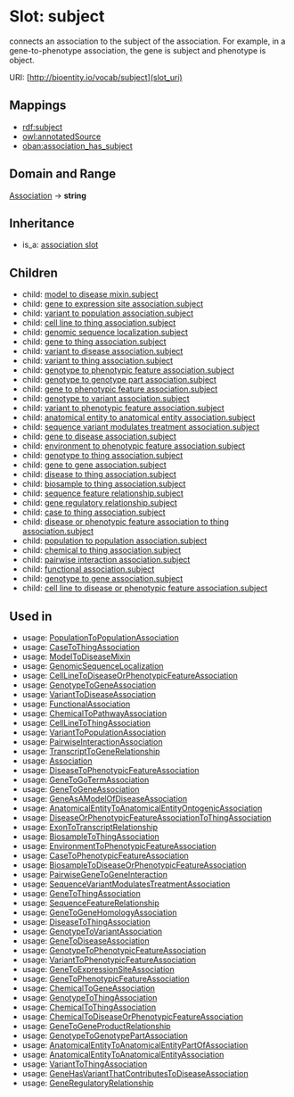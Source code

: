 # Slot: subject


connects an association to the subject of the association. For example, in a gene-to-phenotype association, the gene is subject and phenotype is object.

URI: [http://bioentity.io/vocab/subject](slot_uri)
## Mappings

 * [rdf:subject](http://purl.obolibrary.org/obo/rdf_subject)
 * [owl:annotatedSource](http://purl.obolibrary.org/obo/owl_annotatedSource)
 * [oban:association_has_subject](http://purl.obolibrary.org/obo/oban_association_has_subject)
## Domain and Range

[Association](Association.md) -> **string**
## Inheritance

 *  is_a: [association slot](association_slot.md)
## Children

 *  child: [model to disease mixin.subject](model_to_disease_mixin_subject.md)
 *  child: [gene to expression site association.subject](gene_to_expression_site_association_subject.md)
 *  child: [variant to population association.subject](variant_to_population_association_subject.md)
 *  child: [cell line to thing association.subject](cell_line_to_thing_association_subject.md)
 *  child: [genomic sequence localization.subject](genomic_sequence_localization_subject.md)
 *  child: [gene to thing association.subject](gene_to_thing_association_subject.md)
 *  child: [variant to disease association.subject](variant_to_disease_association_subject.md)
 *  child: [variant to thing association.subject](variant_to_thing_association_subject.md)
 *  child: [genotype to phenotypic feature association.subject](genotype_to_phenotypic_feature_association_subject.md)
 *  child: [genotype to genotype part association.subject](genotype_to_genotype_part_association_subject.md)
 *  child: [gene to phenotypic feature association.subject](gene_to_phenotypic_feature_association_subject.md)
 *  child: [genotype to variant association.subject](genotype_to_variant_association_subject.md)
 *  child: [variant to phenotypic feature association.subject](variant_to_phenotypic_feature_association_subject.md)
 *  child: [anatomical entity to anatomical entity association.subject](anatomical_entity_to_anatomical_entity_association_subject.md)
 *  child: [sequence variant modulates treatment association.subject](sequence_variant_modulates_treatment_association_subject.md)
 *  child: [gene to disease association.subject](gene_to_disease_association_subject.md)
 *  child: [environment to phenotypic feature association.subject](environment_to_phenotypic_feature_association_subject.md)
 *  child: [genotype to thing association.subject](genotype_to_thing_association_subject.md)
 *  child: [gene to gene association.subject](gene_to_gene_association_subject.md)
 *  child: [disease to thing association.subject](disease_to_thing_association_subject.md)
 *  child: [biosample to thing association.subject](biosample_to_thing_association_subject.md)
 *  child: [sequence feature relationship.subject](sequence_feature_relationship_subject.md)
 *  child: [gene regulatory relationship.subject](gene_regulatory_relationship_subject.md)
 *  child: [case to thing association.subject](case_to_thing_association_subject.md)
 *  child: [disease or phenotypic feature association to thing association.subject](disease_or_phenotypic_feature_association_to_thing_association_subject.md)
 *  child: [population to population association.subject](population_to_population_association_subject.md)
 *  child: [chemical to thing association.subject](chemical_to_thing_association_subject.md)
 *  child: [pairwise interaction association.subject](pairwise_interaction_association_subject.md)
 *  child: [functional association.subject](functional_association_subject.md)
 *  child: [genotype to gene association.subject](genotype_to_gene_association_subject.md)
 *  child: [cell line to disease or phenotypic feature association.subject](cell_line_to_disease_or_phenotypic_feature_association_subject.md)
## Used in

 *  usage: [PopulationToPopulationAssociation](PopulationToPopulationAssociation.md)
 *  usage: [CaseToThingAssociation](CaseToThingAssociation.md)
 *  usage: [ModelToDiseaseMixin](ModelToDiseaseMixin.md)
 *  usage: [GenomicSequenceLocalization](GenomicSequenceLocalization.md)
 *  usage: [CellLineToDiseaseOrPhenotypicFeatureAssociation](CellLineToDiseaseOrPhenotypicFeatureAssociation.md)
 *  usage: [GenotypeToGeneAssociation](GenotypeToGeneAssociation.md)
 *  usage: [VariantToDiseaseAssociation](VariantToDiseaseAssociation.md)
 *  usage: [FunctionalAssociation](FunctionalAssociation.md)
 *  usage: [ChemicalToPathwayAssociation](ChemicalToPathwayAssociation.md)
 *  usage: [CellLineToThingAssociation](CellLineToThingAssociation.md)
 *  usage: [VariantToPopulationAssociation](VariantToPopulationAssociation.md)
 *  usage: [PairwiseInteractionAssociation](PairwiseInteractionAssociation.md)
 *  usage: [TranscriptToGeneRelationship](TranscriptToGeneRelationship.md)
 *  usage: [Association](Association.md)
 *  usage: [DiseaseToPhenotypicFeatureAssociation](DiseaseToPhenotypicFeatureAssociation.md)
 *  usage: [GeneToGoTermAssociation](GeneToGoTermAssociation.md)
 *  usage: [GeneToGeneAssociation](GeneToGeneAssociation.md)
 *  usage: [GeneAsAModelOfDiseaseAssociation](GeneAsAModelOfDiseaseAssociation.md)
 *  usage: [AnatomicalEntityToAnatomicalEntityOntogenicAssociation](AnatomicalEntityToAnatomicalEntityOntogenicAssociation.md)
 *  usage: [DiseaseOrPhenotypicFeatureAssociationToThingAssociation](DiseaseOrPhenotypicFeatureAssociationToThingAssociation.md)
 *  usage: [ExonToTranscriptRelationship](ExonToTranscriptRelationship.md)
 *  usage: [BiosampleToThingAssociation](BiosampleToThingAssociation.md)
 *  usage: [EnvironmentToPhenotypicFeatureAssociation](EnvironmentToPhenotypicFeatureAssociation.md)
 *  usage: [CaseToPhenotypicFeatureAssociation](CaseToPhenotypicFeatureAssociation.md)
 *  usage: [BiosampleToDiseaseOrPhenotypicFeatureAssociation](BiosampleToDiseaseOrPhenotypicFeatureAssociation.md)
 *  usage: [PairwiseGeneToGeneInteraction](PairwiseGeneToGeneInteraction.md)
 *  usage: [SequenceVariantModulatesTreatmentAssociation](SequenceVariantModulatesTreatmentAssociation.md)
 *  usage: [GeneToThingAssociation](GeneToThingAssociation.md)
 *  usage: [SequenceFeatureRelationship](SequenceFeatureRelationship.md)
 *  usage: [GeneToGeneHomologyAssociation](GeneToGeneHomologyAssociation.md)
 *  usage: [DiseaseToThingAssociation](DiseaseToThingAssociation.md)
 *  usage: [GenotypeToVariantAssociation](GenotypeToVariantAssociation.md)
 *  usage: [GeneToDiseaseAssociation](GeneToDiseaseAssociation.md)
 *  usage: [GenotypeToPhenotypicFeatureAssociation](GenotypeToPhenotypicFeatureAssociation.md)
 *  usage: [VariantToPhenotypicFeatureAssociation](VariantToPhenotypicFeatureAssociation.md)
 *  usage: [GeneToExpressionSiteAssociation](GeneToExpressionSiteAssociation.md)
 *  usage: [GeneToPhenotypicFeatureAssociation](GeneToPhenotypicFeatureAssociation.md)
 *  usage: [ChemicalToGeneAssociation](ChemicalToGeneAssociation.md)
 *  usage: [GenotypeToThingAssociation](GenotypeToThingAssociation.md)
 *  usage: [ChemicalToThingAssociation](ChemicalToThingAssociation.md)
 *  usage: [ChemicalToDiseaseOrPhenotypicFeatureAssociation](ChemicalToDiseaseOrPhenotypicFeatureAssociation.md)
 *  usage: [GeneToGeneProductRelationship](GeneToGeneProductRelationship.md)
 *  usage: [GenotypeToGenotypePartAssociation](GenotypeToGenotypePartAssociation.md)
 *  usage: [AnatomicalEntityToAnatomicalEntityPartOfAssociation](AnatomicalEntityToAnatomicalEntityPartOfAssociation.md)
 *  usage: [AnatomicalEntityToAnatomicalEntityAssociation](AnatomicalEntityToAnatomicalEntityAssociation.md)
 *  usage: [VariantToThingAssociation](VariantToThingAssociation.md)
 *  usage: [GeneHasVariantThatContributesToDiseaseAssociation](GeneHasVariantThatContributesToDiseaseAssociation.md)
 *  usage: [GeneRegulatoryRelationship](GeneRegulatoryRelationship.md)
